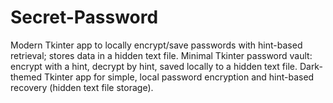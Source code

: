 # Secret-Password
Modern Tkinter app to locally encrypt/save passwords with hint-based retrieval; stores data in a hidden text file.  Minimal Tkinter password vault: encrypt with a hint, decrypt by hint, saved locally to a hidden text file.  Dark-themed Tkinter app for simple, local password encryption and hint-based recovery (hidden text file storage).

